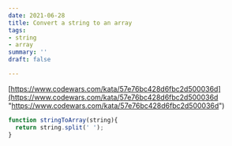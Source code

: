 ```yaml
---
date: 2021-06-28
title: Convert a string to an array
tags:
- string
- array
summary: ''
draft: false

---
```

[https://www.codewars.com/kata/57e76bc428d6fbc2d500036d](https://www.codewars.com/kata/57e76bc428d6fbc2d500036d "https://www.codewars.com/kata/57e76bc428d6fbc2d500036d")

```js
function stringToArray(string){
  return string.split(' ');
}
```